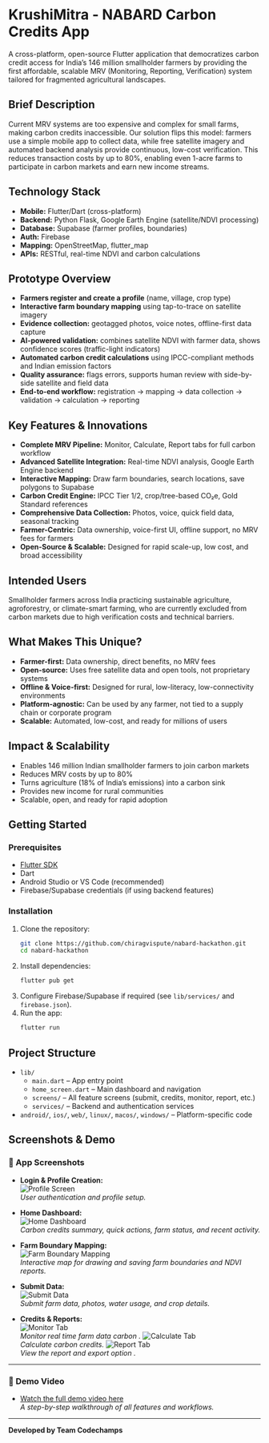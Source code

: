 # KrushiMitra - NABARD Carbon Credits App

A cross-platform, open-source Flutter application that democratizes carbon credit access for India’s 146 million smallholder farmers by providing the first affordable, scalable MRV (Monitoring, Reporting, Verification) system tailored for fragmented agricultural landscapes.

## Brief Description

Current MRV systems are too expensive and complex for small farms, making carbon credits inaccessible. Our solution flips this model: farmers use a simple mobile app to collect data, while free satellite imagery and automated backend analysis provide continuous, low-cost verification. This reduces transaction costs by up to 80%, enabling even 1-acre farms to participate in carbon markets and earn new income streams.

## Technology Stack
- **Mobile:** Flutter/Dart (cross-platform)
- **Backend:** Python Flask, Google Earth Engine (satellite/NDVI processing)
- **Database:** Supabase (farmer profiles, boundaries)
- **Auth:** Firebase
- **Mapping:** OpenStreetMap, flutter_map
- **APIs:** RESTful, real-time NDVI and carbon calculations

## Prototype Overview
- **Farmers register and create a profile** (name, village, crop type)
- **Interactive farm boundary mapping** using tap-to-trace on satellite imagery
- **Evidence collection:** geotagged photos, voice notes, offline-first data capture
- **AI-powered validation:** combines satellite NDVI with farmer data, shows confidence scores (traffic-light indicators)
- **Automated carbon credit calculations** using IPCC-compliant methods and Indian emission factors
- **Quality assurance:** flags errors, supports human review with side-by-side satellite and field data
- **End-to-end workflow:** registration → mapping → data collection → validation → calculation → reporting

## Key Features & Innovations
- **Complete MRV Pipeline:** Monitor, Calculate, Report tabs for full carbon workflow
- **Advanced Satellite Integration:** Real-time NDVI analysis, Google Earth Engine backend
- **Interactive Mapping:** Draw farm boundaries, search locations, save polygons to Supabase
- **Carbon Credit Engine:** IPCC Tier 1/2, crop/tree-based CO₂e, Gold Standard references
- **Comprehensive Data Collection:** Photos, voice, quick field data, seasonal tracking
- **Farmer-Centric:** Data ownership, voice-first UI, offline support, no MRV fees for farmers
- **Open-Source & Scalable:** Designed for rapid scale-up, low cost, and broad accessibility

## Intended Users
Smallholder farmers across India practicing sustainable agriculture, agroforestry, or climate-smart farming, who are currently excluded from carbon markets due to high verification costs and technical barriers.

## What Makes This Unique?
- **Farmer-first:** Data ownership, direct benefits, no MRV fees
- **Open-source:** Uses free satellite data and open tools, not proprietary systems
- **Offline & Voice-first:** Designed for rural, low-literacy, low-connectivity environments
- **Platform-agnostic:** Can be used by any farmer, not tied to a supply chain or corporate program
- **Scalable:** Automated, low-cost, and ready for millions of users

## Impact & Scalability
- Enables 146 million Indian smallholder farmers to join carbon markets
- Reduces MRV costs by up to 80%
- Turns agriculture (18% of India’s emissions) into a carbon sink
- Provides new income for rural communities
- Scalable, open, and ready for rapid adoption

## Getting Started

### Prerequisites
- [Flutter SDK](https://flutter.dev/docs/get-started/install)
- Dart
- Android Studio or VS Code (recommended)
- Firebase/Supabase credentials (if using backend features)

### Installation
1. Clone the repository:
   ```bash
   git clone https://github.com/chiragvispute/nabard-hackathon.git
   cd nabard-hackathon
   ```
2. Install dependencies:
   ```bash
   flutter pub get
   ```
3. Configure Firebase/Supabase if required (see `lib/services/` and `firebase.json`).
4. Run the app:
   ```bash
   flutter run
   ```

## Project Structure
- `lib/`
  - `main.dart` – App entry point
  - `home_screen.dart` – Main dashboard and navigation
  - `screens/` – All feature screens (submit, credits, monitor, report, etc.)
  - `services/` – Backend and authentication services
- `android/`, `ios/`, `web/`, `linux/`, `macos/`, `windows/` – Platform-specific code

## Screenshots & Demo

### 📱 App Screenshots

- **Login & Profile Creation:**  
  ![Profile Screen](screenshots/profile.png)  
  _User authentication and profile setup._

- **Home Dashboard:**  
  ![Home Dashboard](screenshots/homepage.png)  
  _Carbon credits summary, quick actions, farm status, and recent activity._

- **Farm Boundary Mapping:**  
  ![Farm Boundary Mapping](screenshots/farmboundary.png)  
  _Interactive map for drawing and saving farm boundaries and NDVI reports._

- **Submit Data:**  
  ![Submit Data](screenshots/submitdata.png)  
  _Submit farm data, photos, water usage, and crop details._

- **Credits & Reports:**  
  ![Monitor Tab](screenshots/monitor.png)  
  _Monitor real time farm data carbon ._
  ![Calculate Tab](screenshots/calculate.png)  
  _Calculate carbon credits._
  ![Report Tab](screenshots/report.png)  
  _View the report and export option ._

---

### 🎥 Demo Video

- [Watch the full demo video here](https://your-demo-link.com)  
  _A step-by-step walkthrough of all features and workflows._

---

**Developed by Team Codechamps**
